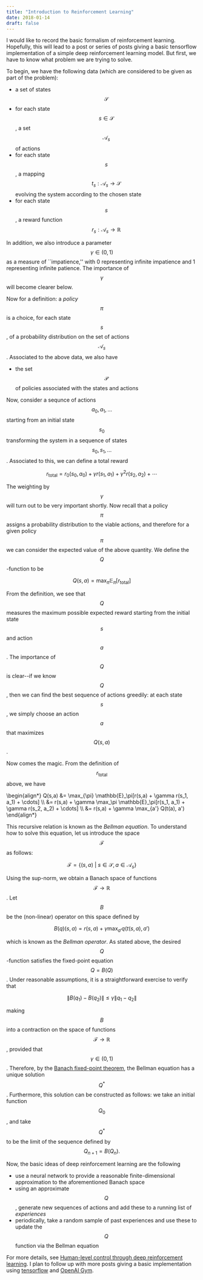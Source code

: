 ```yaml
---
title: "Introduction to Reinforcement Learning"
date: 2018-01-14
draft: false
---
```


I would like to record the basic formalism of reinforcement learning. Hopefully, this will lead to a post or series of posts giving a basic tensorflow implementation of a simple deep reinforcement learning model. But first, we have to know what problem we are trying to solve.

To begin, we have the following data (which are considered to be given as part of the problem):
* a set of states $$\mathcal{S}$$
* for each state $$s \in \mathcal{S}$$, a set $$\mathcal{A}_s$$ of actions
* for each state $$s$$, a mapping $$t_s: \mathcal{A}_s \to \mathcal{S}$$ evolving the system according to the chosen state
* for each state $$s$$, a reward function $$r_s: \mathcal{A}_s \to \mathbb{R}$$

In addition, we also introduce a parameter $$\gamma \in (0,1)$$ as a measure of ``impatience,'' with 0 representing infinite impatience and 1 representing infinite patience. The importance of $$\gamma$$ will become clearer below.

Now for a definition: a _policy_ $$\pi$$ is a choice, for each state $$s$$, of a probability distribution on the set of actions $$\mathcal{A}_s$$. Associated to the above data, we also have
* the set $$\mathcal{P}$$ of policies associated with the states and actions

Now, consider a sequnce of actions $$a_0, a_1, \ldots$$ starting from an initial state $$s_0$$ transforming the system in a sequence of states $$s_0, s_1, \ldots$$. Associated to this, we can define a total reward

$$ r_{\mathrm{total}} = r_0(s_0, a_0) + \gamma r(s_1, a_1) + \gamma^2 r(s_2, a_2) + \cdots$$

The weighting by $$\gamma$$ will turn out to be very important shortly. Now recall that a policy $$\pi$$ assigns a probability distribution to the viable actions, and therefore for a given policy $$\pi$$ we can consider the expected value of the above quantity. We define the $$Q$$-function to be

$$ Q(s, a) = \max_{\pi} \mathbb{E}_\pi[r_{\mathrm{total}}] $$

From the definition, we see that $$Q$$ measures the maximum possible expected reward starting from the initial state $$s$$ and action $$a$$. The importance of $$Q$$ is clear--if we know $$Q$$, then we can find the best sequence of actions greedily: at each state $$s$$, we simply choose an action $$a$$ that maximizes $$Q(s,a)$$.

Now comes the magic. From the definition of $$r_{\mathrm{total}}$$ above, we have

<p>
\begin{align*}
Q(s,a) &= \max_{\pi} \mathbb{E}_\pi[r(s,a) + \gamma r(s_1, a_1) + \cdots] \\
&= r(s,a) + \gamma \max_\pi \mathbb{E}_\pi[r(s_1, a_1) + \gamma r(s_2, a_2) + \cdots] \\
&= r(s,a) + \gamma \max_{a'} Q(t(a), a')
\end{align*}
</p>

This recursive relation is known as the _Bellman equation_. To understand how to solve this equation, let us introduce the space $$\mathcal{F}$$ as follows:

$$ \mathcal{F} = \{ (s,a) \ | \ s \in \mathcal{S}, a \in \mathcal{A}_s \} $$

Using the sup-norm, we obtain a Banach space of functions $$\mathcal{F} \to \mathbb{R}$$. Let $$B$$ be the (non-linear) operator on this space defined by

$$ B(q)(s,a) = r(s,a) + \gamma \max_{a'} q(t(s,a), a') $$

which is known as the _Bellman operator_. As stated above, the desired $$Q$$-function satisfies the fixed-point equation $$Q = B(Q)$$. Under reasonable assumptions, it is a straightforward exercise to verify that

$$\| B(q_1) - B(q_2) \| \leq \gamma \| q_1 - q_2 \| $$

making $$B$$ into a contraction on the space of functions $$\mathcal{F} \to \mathbb{R}$$, provided that $$\gamma \in (0,1)$$. Therefore, by the [Banach fixed-point theorem](https://en.wikipedia.org/wiki/Banach_fixed-point_theorem), the Bellman equation has a unique solution $$Q^\ast$$. Furthermore, this solution can be constructed as follows: we take an initial function $$Q_0$$, and take $$Q^\ast$$ to be the limit of the sequence defined by
$$ Q_{n+1} = B(Q_n). $$

Now, the basic ideas of deep reinforcement learning are the following
* use a neural network to provide a reasonable finite-dimensional approximation to the aforementioned Banach space
* using an approximate $$Q$$, generate new sequences of actions and add these to a running list of _experiences_
* periodically, take a random sample of past experiences and use these to update the $$Q$$ function via the Bellman equation

For more details, see [Human-level control through deep reinforcement learning](https://www.nature.com/articles/nature14236). I plan to follow up with more posts giving a basic implementation using [tensorflow](https://www.tensorflow.org/) and [OpenAI Gym](https://github.com/openai/gym).